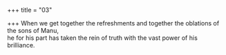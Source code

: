 +++
title = "03"

+++
When we get together the refreshments and together the oblations of the  sons of Manu,  
he for his part has taken the rein of truth with the vast power of his  brilliance.  